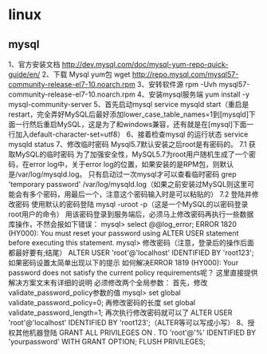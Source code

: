 # linux


## mysql

1、官方安装文档
http://dev.mysql.com/doc/mysql-yum-repo-quick-guide/en/
2、下载 Mysql yum包
wget http://repo.mysql.com/mysql57-community-release-el7-10.noarch.rpm
3、安转软件源
rpm -Uvh mysql57-community-release-el7-10.noarch.rpm
4、安装mysql服务端
yum install  -y  mysql-community-server
5、首先启动mysql
service mysqld start（重启是restart，完全弄好MySQL后最好添加lower_case_table_names=1到[mysqld]下面一行然后重启MySQL，这是为了和windows兼容，还有就是在[mysql]下面一行加入default-character-set=utf8）
6、接着检查mysql 的运行状态
service mysqld status
7、修改临时密码
Mysql5.7默认安装之后root是有密码的。
7.1 获取MySQL的临时密码
为了加强安全性，MySQL5.7为root用户随机生成了一个密码，在error log中，关于error log的位置，如果安装的是RPM包，则默认是/var/log/mysqld.log。
只有启动过一次mysql才可以查看临时密码
grep 'temporary password' /var/log/mysqld.log（如果之前安装过MySQL则这里可能会有多个密码，用最后一个，注意这个密码输入时是可以粘贴的）
7.2 登陆并修改密码
使用默认的密码登陆
mysql -uroot -p（这是一个MySQL的以密码登录root用户的命令）
用该密码登录到服务端后，必须马上修改密码再执行一些数据库操作，不然会报如下错误：
mysql> select @@log_error;
ERROR 1820 (HY000): You must reset your password using ALTER USER statement before executing this statement.
mysql>
修改密码（注意，登录后的操作后面都最好要有;结尾）
ALTER USER 'root'@'localhost' IDENTIFIED BY 'root123';
如果密码设置太简单出现以下的提示
如何解决ERROR 1819 (HY000): Your password does not satisfy the current policy requirements呢？ 这里直接提供解决方案文末有详细的说明
必须修改两个全局参数：
首先，修改validate_password_policy参数的值
mysql> set global validate_password_policy=0;
再修改密码的长度
set global validate_password_length=1;
再次执行修改密码就可以了
ALTER USER 'root'@'localhost' IDENTIFIED BY 'root123';（ALTER等可以写成小写）
8、授权其他机器登陆
GRANT ALL PRIVILEGES ON *.* TO 'root'@'%' IDENTIFIED BY 'yourpassword' WITH GRANT OPTION;
FLUSH  PRIVILEGES;


